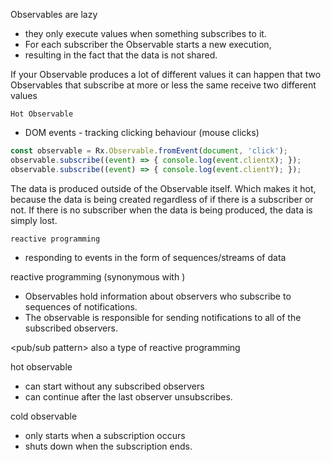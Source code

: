 Observables are lazy 
- they only execute values when something subscribes to it.
- For each subscriber the Observable starts a new execution, 
- resulting in the fact that the data is not shared. 

If your Observable produces a lot of different values 
it can happen that two Observables that subscribe at more or less the same 
receive two different values


`Hot Observable`
- DOM events - tracking clicking behaviour (mouse clicks)


```ts
const observable = Rx.Observable.fromEvent(document, 'click');
observable.subscribe((event) => { console.log(event.clientX); });
observable.subscribe((event) => { console.log(event.clientY); });
```

The data is produced outside of the Observable itself. 
Which makes it hot, because the data is being created regardless of if there is a subscriber or not. 
If there is no subscriber when the data is being produced, the data is simply lost.

<!-- ----------------------------------------------------------------- --->

`reactive programming`
- responding to events in the form of sequences/streams of data

reactive programming (synonymous with <observer pattern>)
- Observables hold information about observers who subscribe to sequences of notifications. 
- The observable is responsible for sending notifications to all of the subscribed observers.

<pub/sub pattern> also a type of reactive programming


hot observable
- can start without any subscribed observers 
- can continue after the last observer unsubscribes.


cold observable
- only starts when a subscription occurs 
- shuts down when the subscription ends.

<!-- ----------------------------------------------------------------- --->